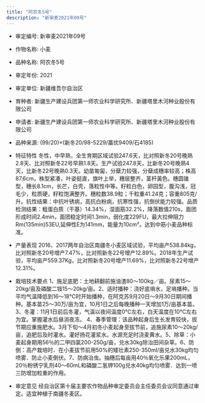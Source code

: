 ```yaml
---
title: "阿农冬5号"
description: "新审麦2021年09号"
---
```

* 审定编号:  新审麦2021年09号

*  作物名称:  小麦

*  品种名称:  阿农冬5号

*  审定年份:  2021

*  审定单位:  新疆维吾尔自治区

* 育种者:  新疆生产建设兵团第一师农业科学研究所、新疆塔里木河种业股份有限公司

*  申请者:  新疆生产建设兵团第一师农业科学研究所、新疆塔里木河种业股份有限公司

*  品种来源:  (99/20)×(新冬20/98-5229/藁优9409/石4185)

*  特征特性
冬性，中早熟，全生育期区域试验247.6天，比对照新冬20号晚熟2.8天、比对照新冬22号早熟1.8天。生产试验247.8天，比新冬20号晚熟4天，比新冬22号晚熟0.3天。幼苗匍匐，分蘖力较强，分蘖成穗率较高；株高87.6cm，株型紧凑，叶姿挺直，旗叶上举，穗层整齐，茎秆黃色。穗圆锥型，穗长8.1cm，长芒，白壳，落粒性中等。籽粒白色，卵园型，腹沟浅，冠毛少，粒质硬，籽粒饱满整齐。穗粒数38.9粒；千粒重41.24克；容重805克/升。抗性结果：中抗叶锈病，高抗白粉病，抗寒性强，抗倒伏能力较强。品质检测结果：粗蛋白质（干基）14.34%，湿面筋32.2%，降落数值210s，面团形成时间2.4min，面团稳定时间1.3min，弱化度229FU，最大拉伸阻力Rm(135min)53EU,延伸性E为141mm，能量为10cm²。达到中筋小麦品种标准。

*  产量表现
2016、2017两年自治区南疆冬小麦区域试验，平均亩产538.84kg，比对照新冬20号增产7.47%，比对照新冬22号增产12.89%。2018年生产试验，平均亩产559.37Kg，比对照新冬20号增产11.69%，比对照新冬22号增产12.31%。

*  栽培技术要点
1、施足底肥：土地耕翻前施油渣80～100kg／亩。尿素15～20kg/亩及磷酸二铵15～20kg/亩。2、适时播种：浇好底墒水，足墒播种。当平均气温降低到16～18℃时开始播种，在阿克苏9月20日～9月30日期间播种。基本苗25～30万/亩为宜，10月1日之后每晚播种一天增加1万/亩基本苗。3、冬灌：11月1日前后冬灌，气温以夜间温度0℃左右，白天温度在10℃左右为宜。掌握灌水后昼消夜冻。
4、春季管理：该品种起身后生长发育较快，拔节期应重施肥水。3月下旬～4月初冬小麦起身至拔节前，追施尿素10～20kg/亩，追肥后及时灌水。灌好扬花灌浆水。水源充足时浇麦黄水。5、除草：小麦起身期用56％的二甲四氯200-250g/亩，兑水30kg除治田间杂草。6、防倒：高产栽培时．在小麦拔节前用50%的矮壮素250-350ml/亩兑水30kg均匀喷雾．防止小麦倒伏。7、防病治虫。抽穗后每亩用40％氧化乐果200mL，20％粉锈宁乳剂40～60mL和磷酸二氢钾100g兑水40kg均匀喷雾．达到一喷三防增加粒重的作用。

*  审定意见
经自治区第十届主要农作物品种审定委员会主任委员会议同意通过审定。适宜种植于南疆冬麦区。
